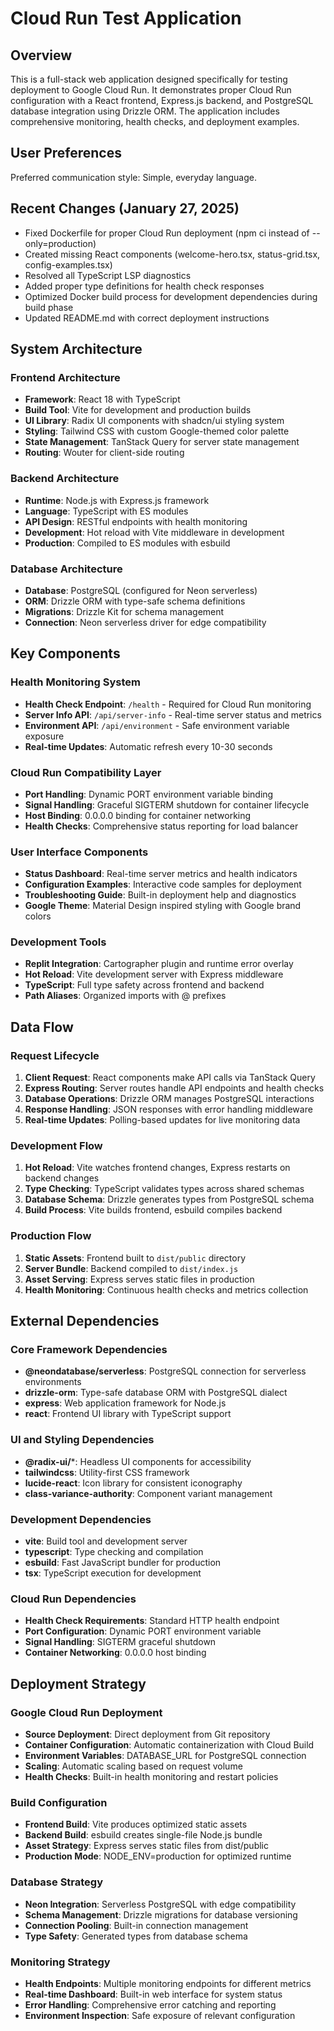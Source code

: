 # Cloud Run Test Application

## Overview

This is a full-stack web application designed specifically for testing deployment to Google Cloud Run. It demonstrates proper Cloud Run configuration with a React frontend, Express.js backend, and PostgreSQL database integration using Drizzle ORM. The application includes comprehensive monitoring, health checks, and deployment examples.

## User Preferences

Preferred communication style: Simple, everyday language.

## Recent Changes (January 27, 2025)

- Fixed Dockerfile for proper Cloud Run deployment (npm ci instead of --only=production)
- Created missing React components (welcome-hero.tsx, status-grid.tsx, config-examples.tsx)
- Resolved all TypeScript LSP diagnostics
- Added proper type definitions for health check responses
- Optimized Docker build process for development dependencies during build phase
- Updated README.md with correct deployment instructions

## System Architecture

### Frontend Architecture
- **Framework**: React 18 with TypeScript
- **Build Tool**: Vite for development and production builds
- **UI Library**: Radix UI components with shadcn/ui styling system
- **Styling**: Tailwind CSS with custom Google-themed color palette
- **State Management**: TanStack Query for server state management
- **Routing**: Wouter for client-side routing

### Backend Architecture
- **Runtime**: Node.js with Express.js framework
- **Language**: TypeScript with ES modules
- **API Design**: RESTful endpoints with health monitoring
- **Development**: Hot reload with Vite middleware in development
- **Production**: Compiled to ES modules with esbuild

### Database Architecture
- **Database**: PostgreSQL (configured for Neon serverless)
- **ORM**: Drizzle ORM with type-safe schema definitions
- **Migrations**: Drizzle Kit for schema management
- **Connection**: Neon serverless driver for edge compatibility

## Key Components

### Health Monitoring System
- **Health Check Endpoint**: `/health` - Required for Cloud Run monitoring
- **Server Info API**: `/api/server-info` - Real-time server status and metrics
- **Environment API**: `/api/environment` - Safe environment variable exposure
- **Real-time Updates**: Automatic refresh every 10-30 seconds

### Cloud Run Compatibility Layer
- **Port Handling**: Dynamic PORT environment variable binding
- **Signal Handling**: Graceful SIGTERM shutdown for container lifecycle
- **Host Binding**: 0.0.0.0 binding for container networking
- **Health Checks**: Comprehensive status reporting for load balancer

### User Interface Components
- **Status Dashboard**: Real-time server metrics and health indicators
- **Configuration Examples**: Interactive code samples for deployment
- **Troubleshooting Guide**: Built-in deployment help and diagnostics
- **Google Theme**: Material Design inspired styling with Google brand colors

### Development Tools
- **Replit Integration**: Cartographer plugin and runtime error overlay
- **Hot Reload**: Vite development server with Express middleware
- **TypeScript**: Full type safety across frontend and backend
- **Path Aliases**: Organized imports with @ prefixes

## Data Flow

### Request Lifecycle
1. **Client Request**: React components make API calls via TanStack Query
2. **Express Routing**: Server routes handle API endpoints and health checks
3. **Database Operations**: Drizzle ORM manages PostgreSQL interactions
4. **Response Handling**: JSON responses with error handling middleware
5. **Real-time Updates**: Polling-based updates for live monitoring data

### Development Flow
1. **Hot Reload**: Vite watches frontend changes, Express restarts on backend changes
2. **Type Checking**: TypeScript validates types across shared schemas
3. **Database Schema**: Drizzle generates types from PostgreSQL schema
4. **Build Process**: Vite builds frontend, esbuild compiles backend

### Production Flow
1. **Static Assets**: Frontend built to `dist/public` directory
2. **Server Bundle**: Backend compiled to `dist/index.js`
3. **Asset Serving**: Express serves static files in production
4. **Health Monitoring**: Continuous health checks and metrics collection

## External Dependencies

### Core Framework Dependencies
- **@neondatabase/serverless**: PostgreSQL connection for serverless environments
- **drizzle-orm**: Type-safe database ORM with PostgreSQL dialect
- **express**: Web application framework for Node.js
- **react**: Frontend UI library with TypeScript support

### UI and Styling Dependencies
- **@radix-ui/***: Headless UI components for accessibility
- **tailwindcss**: Utility-first CSS framework
- **lucide-react**: Icon library for consistent iconography
- **class-variance-authority**: Component variant management

### Development Dependencies
- **vite**: Build tool and development server
- **typescript**: Type checking and compilation
- **esbuild**: Fast JavaScript bundler for production
- **tsx**: TypeScript execution for development

### Cloud Run Dependencies
- **Health Check Requirements**: Standard HTTP health endpoint
- **Port Configuration**: Dynamic PORT environment variable
- **Signal Handling**: SIGTERM graceful shutdown
- **Container Networking**: 0.0.0.0 host binding

## Deployment Strategy

### Google Cloud Run Deployment
- **Source Deployment**: Direct deployment from Git repository
- **Container Configuration**: Automatic containerization with Cloud Build
- **Environment Variables**: DATABASE_URL for PostgreSQL connection
- **Scaling**: Automatic scaling based on request volume
- **Health Checks**: Built-in health monitoring and restart policies

### Build Configuration
- **Frontend Build**: Vite produces optimized static assets
- **Backend Build**: esbuild creates single-file Node.js bundle
- **Asset Strategy**: Express serves static files from dist/public
- **Production Mode**: NODE_ENV=production for optimized runtime

### Database Strategy
- **Neon Integration**: Serverless PostgreSQL with edge compatibility
- **Schema Management**: Drizzle migrations for database versioning
- **Connection Pooling**: Built-in connection management
- **Type Safety**: Generated types from database schema

### Monitoring Strategy
- **Health Endpoints**: Multiple monitoring endpoints for different metrics
- **Real-time Dashboard**: Built-in web interface for system status
- **Error Handling**: Comprehensive error catching and reporting
- **Environment Inspection**: Safe exposure of relevant configuration